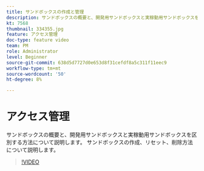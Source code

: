 ```yaml
---
title: サンドボックスの作成と管理
description: サンドボックスの概要と、開発用サンドボックスと実稼動用サンドボックスを区別する方法について説明します。 サンドボックスの作成、リセット、削除方法について説明します。
kt: 7568
thumbnail: 334355.jpg
feature: アクセス管理
doc-type: feature video
team: PM
role: Administrator
level: Beginner
source-git-commit: 638d5d7727d0e653d8f31cefdf8a5c311f11eec9
workflow-type: tm+mt
source-wordcount: '50'
ht-degree: 8%

---
```


# アクセス管理

サンドボックスの概要と、開発用サンドボックスと実稼動用サンドボックスを区別する方法について説明します。 サンドボックスの作成、リセット、削除方法について説明します。

>[!VIDEO](https://video.tv.adobe.com/v/334355?quality=12)
